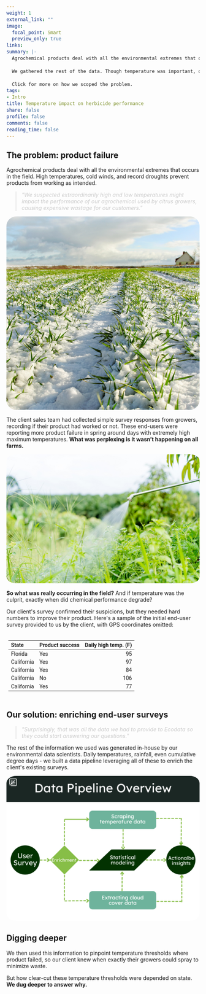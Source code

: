 ```yaml
---
weight: 1
external_link: ""
image:
  focal_point: Smart
  preview_only: true
links:
summary: |-
  Agrochemical products deal with all the environmental extremes that occur in the field. Our client suspected high air temperatures were preventing an herbicide from working. A simple survey of growers confirmed their suspicions, but they needed hard numbers to improve their product.
  
  We gathered the rest of the data. Though temperature was important, our data scientists uncovered more questions about product performance on farms in different US states.
  
  Click for more on how we scoped the problem.
tags:
- Intro
title: Temperature impact on herbicide performance
share: false
profile: false
comments: false
reading_time: false
---
```

<script src="{{< blogdown/postref >}}index_files/kePrint/kePrint.js"></script>
<link href="{{< blogdown/postref >}}index_files/lightable/lightable.css" rel="stylesheet" />



<style>
p.caption {
  font-size: 0.9em;
  padding: 0px 0px 40px 0px;
}
qt {
  color:#cccccc;
}
</style>

## The problem: product failure

Agrochemical products deal with all the environmental extremes that occurs in the field. High temperatures, cold winds, and record droughts prevent products from working as intended. 

> <qt>*"We suspected extraordinarily high and low temperatures might impact the performance of our agrochemical used by citrus growers, causing expensive wastage for our customers."*</qt>

<img src="img2.jpg" style="border-radius: 5%;" />

The client sales team had collected simple survey responses from growers, recording if their product had worked or not. These end-users were reporting more product failure in spring around days with extremely high maximum temperatures. **What was perplexing is it wasn’t happening on all farms.**

<img src="img3.jpg" style="border-radius: 5%;" />

**So what was really occurring in the field?** And if temperature was the culprit, exactly when did chemical performance degrade?

Our client's survey confirmed their suspicions, but they needed hard numbers to improve their product. Here's a sample of the initial end-user survey provided to us by the client, with GPS coordinates omitted:

<div style="border: 0; overflow-x: auto; padding: 5px;"><table class=" lightable-minimal" style="font-family: Roboto; margin-left: auto; margin-right: auto;">
 <thead>
  <tr>
   <th style="text-align:left;"> State </th>
   <th style="text-align:left;"> Product success </th>
   <th style="text-align:right;"> Daily high temp. (F) </th>
  </tr>
 </thead>
<tbody>
  <tr>
   <td style="text-align:left;"> Florida </td>
   <td style="text-align:left;"> Yes </td>
   <td style="text-align:right;"> 95 </td>
  </tr>
  <tr>
   <td style="text-align:left;"> California </td>
   <td style="text-align:left;"> Yes </td>
   <td style="text-align:right;"> 97 </td>
  </tr>
  <tr>
   <td style="text-align:left;"> California </td>
   <td style="text-align:left;"> Yes </td>
   <td style="text-align:right;"> 84 </td>
  </tr>
  <tr>
   <td style="text-align:left;"> California </td>
   <td style="text-align:left;"> No </td>
   <td style="text-align:right;"> 106 </td>
  </tr>
  <tr>
   <td style="text-align:left;"> California </td>
   <td style="text-align:left;"> Yes </td>
   <td style="text-align:right;"> 77 </td>
  </tr>
</tbody>
</table></div>

## Our solution: enriching end-user surveys

> <qt>*"Surprisingly, that was all the data we had to provide to Ecodata so they could start answering our questions."*</qt>

The rest of the information we used was generated in-house by our environmental data scientists. Daily temperatures, rainfall, even cumulative degree days - we built a data pipeline leveraging all of these to enrich the client's existing surveys. 

<img src="flowchart.png" style="border-radius: 5%;" />

## Digging deeper

We then used this information to pinpoint temperature thresholds where product failed, so our client knew when exactly their growers could spray to minimize waste.

But how clear-cut these temperature thresholds were depended on state. **We dug deeper to answer why.**
